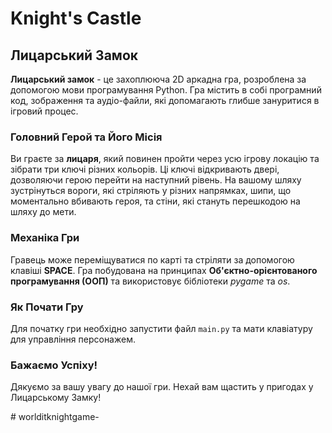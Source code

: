 <h1>Knight's Castle</h1>
<h2>Лицарський Замок</h2>
<p><strong>Лицарський замок</strong> - це захоплююча 2D аркадна гра, розроблена за допомогою мови програмування Python. Гра містить в собі програмний код, зображення та аудіо-файли, які допомагають глибше зануритися в ігровий процес.</p>
    
<h3>Головний Герой та Його Місія</h3>
<p>Ви граєте за <strong>лицаря</strong>, який повинен пройти через усю ігрову локацію та зібрати три ключі різних кольорів. Ці ключі відкривають двері, дозволяючи герою перейти на наступний рівень. На вашому шляху зустрінуться вороги, які стріляють у різних напрямках, шипи, що моментально вбивають героя, та стіни, які стануть перешкодою на шляху до мети.</p>
    
<h3>Механіка Гри</h3>
<p>Гравець може переміщуватися по карті та стріляти за допомогою клавіші <strong>SPACE</strong>. Гра побудована на принципах <strong>Об'єктно-орієнтованого програмування (ООП)</strong> та використовує бібліотеки <em>pygame</em> та <em>os</em>.</p>
    
<h3>Як Почати Гру</h3>
<p>Для початку гри необхідно запустити файл <code>main.py</code> та мати клавіатуру для управління персонажем.</p>
    
<h3>Бажаємо Успіху!</h3>
<p>Дякуємо за вашу увагу до нашої гри. Нехай вам щастить у пригодах у Лицарському Замку!</p># worlditknightgame-
